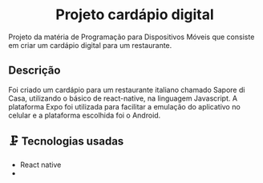 <h1 align="center"> Projeto cardápio digital </h1>

Projeto da matéria de Programação para Dispositivos Móveis que consiste em criar um cardápio digital para um restaurante.

## Descrição

Foi criado um cardápio para um restaurante italiano chamado Sapore di Casa, utilizando o básico de react-native, na linguagem Javascript. A plataforma Expo foi utilizada para facilitar a emulação do aplicativo no celular e a plataforma escolhida foi o Android.

## :clamp: Tecnologias usadas
* React native
* 
